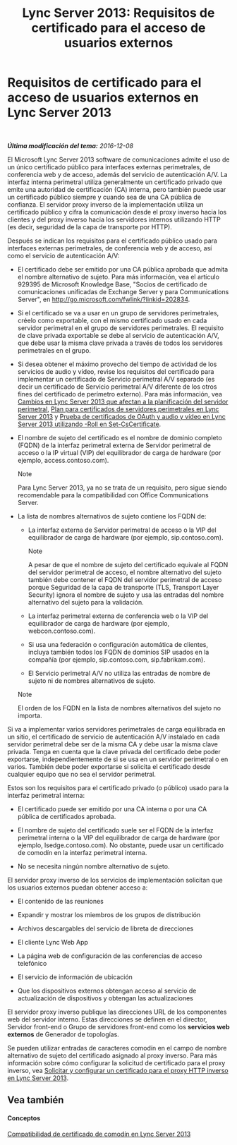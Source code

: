 ﻿---
title: 'Lync Server 2013: Requisitos de certificado para el acceso de usuarios externos'
TOCTitle: Requisitos de certificado para el acceso de usuarios externos
ms:assetid: d45b6b10-556f-4b10-b1a7-fb0d0a64a498
ms:mtpsurl: https://technet.microsoft.com/es-es/library/Gg398920(v=OCS.15)
ms:contentKeyID: 48276789
ms.date: 01/07/2017
mtps_version: v=OCS.15
ms.translationtype: HT
---

# Requisitos de certificado para el acceso de usuarios externos en Lync Server 2013

 

_**Última modificación del tema:** 2016-12-08_

El Microsoft Lync Server 2013 software de comunicaciones admite el uso de un único certificado público para interfaces externas perimetrales, de conferencia web y de acceso, además del servicio de autenticación A/V. La interfaz interna perimetral utiliza generalmente un certificado privado que emite una autoridad de certificación (CA) interna, pero también puede usar un certificado público siempre y cuando sea de una CA pública de confianza. El servidor proxy inverso de la implementación utiliza un certificado público y cifra la comunicación desde el proxy inverso hacia los clientes y del proxy inverso hacia los servidores internos utilizando HTTP (es decir, seguridad de la capa de transporte por HTTP).

Después se indican los requisitos para el certificado público usado para interfaces externas perimetrales, de conferencia web y de acceso, así como el servicio de autenticación A/V:

  - El certificado debe ser emitido por una CA pública aprobada que admita el nombre alternativo de sujeto. Para más información, vea el artículo 929395 de Microsoft Knowledge Base, "Socios de certificado de comunicaciones unificadas de Exchange Server y para Communications Server", en <http://go.microsoft.com/fwlink/?linkid=202834>.

  - Si el certificado se va a usar en un grupo de servidores perimetrales, créelo como exportable, con el mismo certificado usado en cada servidor perimetral en el grupo de servidores perimetrales. El requisito de clave privada exportable se debe al servicio de autenticación A/V, que debe usar la misma clave privada a través de todos los servidores perimetrales en el grupo.

  - Si desea obtener el máximo provecho del tiempo de actividad de los servicios de audio y vídeo, revise los requisitos del certificado para implementar un certificado de Servicio perimetral A/V separado (es decir un certificado de Servicio perimetral A/V diferente de los otros fines del certificado de perímetro externo). Para más información, vea [Cambios en Lync Server 2013 que afectan a la planificación del servidor perimetral](lync-server-2013-changes-in-lync-server-that-affect-edge-server-planning.md), [Plan para certificados de servidores perimetrales en Lync Server 2013](lync-server-2013-plan-for-edge-server-certificates.md) y [Prueba de certificados de OAuth y audio y vídeo en Lync Server 2013 utilizando -Roll en Set-CsCertificate](lync-server-2013-staging-av-and-oauth-certificates-using-roll-in-set-cscertificate.md).

  - El nombre de sujeto del certificado es el nombre de dominio completo (FQDN) de la interfaz perimetral externa de Servidor perimetral de acceso o la IP virtual (VIP) del equilibrador de carga de hardware (por ejemplo, access.contoso.com).
    

    > [!NOTE]
    > Para Lync Server 2013, ya no se trata de un requisito, pero sigue siendo recomendable para la compatibilidad con Office Communications Server.



  - La lista de nombres alternativos de sujeto contiene los FQDN de:
    
      - La interfaz externa de Servidor perimetral de acceso o la VIP del equilibrador de carga de hardware (por ejemplo, sip.contoso.com).
        

        > [!NOTE]
        > A pesar de que el nombre de sujeto del certificado equivale al FQDN del servidor perimetral de acceso, el nombre alternativo del sujeto también debe contener el FQDN del servidor perimetral de acceso porque Seguridad de la capa de transporte (TLS, Transport Layer Security) ignora el nombre de sujeto y usa las entradas del nombre alternativo del sujeto para la validación.

    
      - La interfaz perimetral externa de conferencia web o la VIP del equilibrador de carga de hardware (por ejemplo, webcon.contoso.com).
    
      - Si usa una federación o configuración automática de clientes, incluya también todos los FQDN de dominios SIP usados en la compañía (por ejemplo, sip.contoso.com, sip.fabrikam.com).
    
      - El Servicio perimetral A/V no utiliza las entradas de nombre de sujeto ni de nombres alternativos de sujeto.
    

    > [!NOTE]
    > El orden de los FQDN en la lista de nombres alternativos del sujeto no importa.



Si va a implementar varios servidores perimetrales de carga equilibrada en un sitio, el certificado de servicio de autenticación A/V instalado en cada servidor perimetral debe ser de la misma CA y debe usar la misma clave privada. Tenga en cuenta que la clave privada del certificado debe poder exportarse, independientemente de si se usa en un servidor perimetral o en varios. También debe poder exportarse si solicita el certificado desde cualquier equipo que no sea el servidor perimetral.

Estos son los requisitos para el certificado privado (o público) usado para la interfaz perimetral interna:

  - El certificado puede ser emitido por una CA interna o por una CA pública de certificados aprobada.

  - El nombre de sujeto del certificado suele ser el FQDN de la interfaz perimetral interna o la VIP del equilibrador de carga de hardware (por ejemplo, lsedge.contoso.com). No obstante, puede usar un certificado de comodín en la interfaz perimetral interna.

  - No se necesita ningún nombre alternativo de sujeto.

El servidor proxy inverso de los servicios de implementación solicitan que los usuarios externos puedan obtener acceso a:

  - El contenido de las reuniones

  - Expandir y mostrar los miembros de los grupos de distribución

  - Archivos descargables del servicio de libreta de direcciones

  - El cliente Lync Web App

  - La página web de configuración de las conferencias de acceso telefónico

  - El servicio de información de ubicación

  - Que los dispositivos externos obtengan acceso al servicio de actualización de dispositivos y obtengan las actualizaciones

El servidor proxy inverso publique las direcciones URL de los componentes web del servidor interno. Estas direcciones se definen en el director, Servidor front-end o Grupo de servidores front-end como los **servicios web externos** de Generador de topologías.

Se pueden utilizar entradas de caracteres comodín en el campo de nombre alternativo de sujeto del certificado asignado al proxy inverso. Para más información sobre cómo configurar la solicitud de certificado para el proxy inverso, vea [Solicitar y configurar un certificado para el proxy HTTP inverso en Lync Server 2013](lync-server-2013-request-and-configure-a-certificate-for-your-reverse-http-proxy.md).

## Vea también

#### Conceptos

[Compatibilidad de certificado de comodín en Lync Server 2013](lync-server-2013-wildcard-certificate-support.md)

